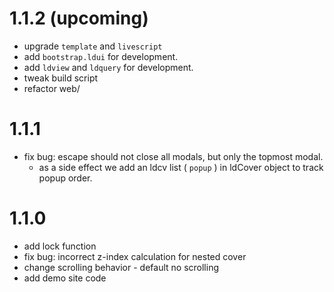 # 1.1.2 (upcoming)

 - upgrade `template` and `livescript`
 - add `bootstrap.ldui` for development.
 - add `ldview` and `ldquery` for development.
 - tweak build script
 - refactor web/


# 1.1.1

 - fix bug: escape should not close all modals, but only the topmost modal.
   - as a side effect we add an ldcv list ( `popup` ) in ldCover object to track popup order.


# 1.1.0

 - add lock function
 - fix bug: incorrect z-index calculation for nested cover
 - change scrolling behavior - default no scrolling
 - add demo site code
